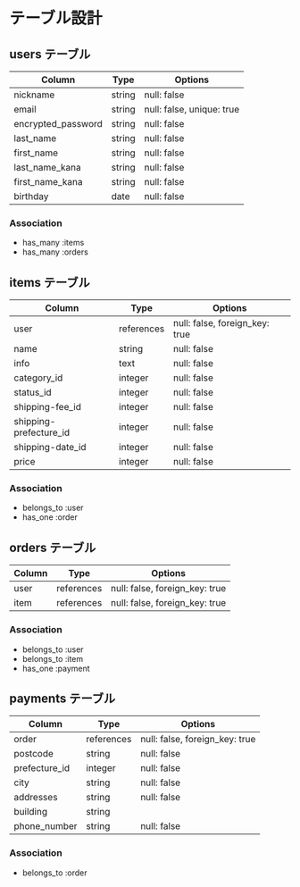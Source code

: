 # テーブル設計

## users テーブル

| Column             | Type   | Options                   |
| ------------------ | ------ | ------------------------- |
| nickname           | string | null: false               |
| email              | string | null: false, unique: true |
| encrypted_password | string | null: false               |
| last_name          | string | null: false               |
| first_name         | string | null: false               |
| last_name_kana     | string | null: false               |
| first_name_kana    | string | null: false               |
| birthday           | date   | null: false               |

### Association

- has_many :items
- has_many :orders

## items テーブル

| Column                 | Type       | Options                        |
| ---------------------- | ---------- | ------------------------------ |
| user                   | references | null: false, foreign_key: true |
| name                   | string     | null: false                    |
| info                   | text       | null: false                    |
| category_id            | integer    | null: false                    |
| status_id              | integer    | null: false                    |
| shipping-fee_id        | integer    | null: false                    |
| shipping-prefecture_id | integer    | null: false                    |
| shipping-date_id       | integer    | null: false                    |
| price                  | integer    | null: false                    |

### Association

- belongs_to :user
- has_one :order

## orders テーブル

| Column | Type       | Options                        |
| ------ | ---------- | ------------------------------ |
| user   | references | null: false, foreign_key: true |
| item   | references | null: false, foreign_key: true |


### Association

- belongs_to :user
- belongs_to :item
- has_one :payment

## payments テーブル

| Column        | Type       | Options                        |
| ------------- | ---------- | ------------------------------ |
| order         | references | null: false, foreign_key: true | 
| postcode      | string     | null: false                    |
| prefecture_id | integer    | null: false                    |
| city          | string     | null: false                    |
| addresses     | string     | null: false                    |
| building      | string     |                                |
| phone_number  | string     | null: false                    |

### Association

- belongs_to :order